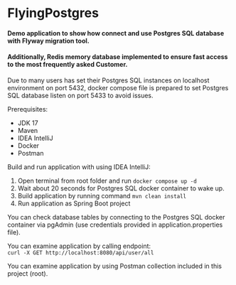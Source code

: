 # FlyingPostgres
#### Demo application to show how connect and use Postgres SQL database with Flyway migration tool.
#### Additionally, Redis memory database implemented to ensure fast access to the most frequently asked Customer.

Due to many users has set their Postgres SQL instances on localhost environment on port 5432, docker compose file is prepared to set Postgres SQL database listen on port 5433 to avoid issues.

Prerequisites:
- JDK 17
- Maven
- IDEA IntelliJ
- Docker
- Postman

Build and run application with using IDEA IntelliJ:
1. Open terminal from root folder and run ```docker compose up -d```
2. Wait about 20 seconds for Postgres SQL docker container to wake up.
3. Build application by running command ```mvn clean install```
4. Run application as Spring Boot project

You can check database tables by connecting to the Postgres SQL docker container via pgAdmin (use credentials provided in application.properties file).

You can examine application by calling endpoint: \
``curl -X GET http://localhost:8080/api/user/all``

You can examine application by using Postman collection included in this project (root).


